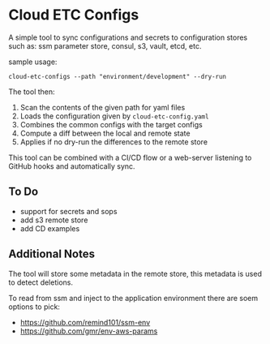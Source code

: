 # Cloud ETC Configs

A simple tool to sync configurations and secrets to configuration stores such as: ssm parameter store, consul, s3, vault, etcd, etc.

sample usage:

```shell
cloud-etc-configs --path "environment/development" --dry-run
```

The tool then:

1. Scan the contents of the given path for yaml files
2. Loads the configuration given by `cloud-etc-config.yaml`
3. Combines the common configs with the target configs
4. Compute a diff between the local and remote state
5. Applies if no dry-run the differences to the remote store

This tool can be combined with a CI/CD flow or a web-server listening to GitHub hooks and automatically sync.

## To Do

- support for secrets and sops
- add s3 remote store
- add CD examples

## Additional Notes

The tool will store some metadata in the remote store, this metadata is used to detect deletions.

To read from ssm and inject to the application environment there are soem options to pick:

- https://github.com/remind101/ssm-env
- https://github.com/gmr/env-aws-params

